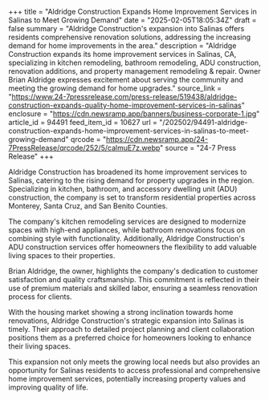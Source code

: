 +++
title = "Aldridge Construction Expands Home Improvement Services in Salinas to Meet Growing Demand"
date = "2025-02-05T18:05:34Z"
draft = false
summary = "Aldridge Construction's expansion into Salinas offers residents comprehensive renovation solutions, addressing the increasing demand for home improvements in the area."
description = "Aldridge Construction expands its home improvement services in Salinas, CA, specializing in kitchen remodeling, bathroom remodeling, ADU construction, renovation additions, and property management remodeling & repair. Owner Brian Aldridge expresses excitement about serving the community and meeting the growing demand for home upgrades."
source_link = "https://www.24-7pressrelease.com/press-release/519438/aldridge-construction-expands-quality-home-improvement-services-in-salinas"
enclosure = "https://cdn.newsramp.app/banners/business-corporate-1.jpg"
article_id = 94491
feed_item_id = 10627
url = "/202502/94491-aldridge-construction-expands-home-improvement-services-in-salinas-to-meet-growing-demand"
qrcode = "https://cdn.newsramp.app/24-7PressRelease/qrcode/252/5/calmuE7z.webp"
source = "24-7 Press Release"
+++

<p>Aldridge Construction has broadened its home improvement services to Salinas, catering to the rising demand for property upgrades in the region. Specializing in kitchen, bathroom, and accessory dwelling unit (ADU) construction, the company is set to transform residential properties across Monterey, Santa Cruz, and San Benito Counties.</p><p>The company's kitchen remodeling services are designed to modernize spaces with high-end appliances, while bathroom renovations focus on combining style with functionality. Additionally, Aldridge Construction's ADU construction services offer homeowners the flexibility to add valuable living spaces to their properties.</p><p>Brian Aldridge, the owner, highlights the company's dedication to customer satisfaction and quality craftsmanship. This commitment is reflected in their use of premium materials and skilled labor, ensuring a seamless renovation process for clients.</p><p>With the housing market showing a strong inclination towards home renovations, Aldridge Construction's strategic expansion into Salinas is timely. Their approach to detailed project planning and client collaboration positions them as a preferred choice for homeowners looking to enhance their living spaces.</p><p>This expansion not only meets the growing local needs but also provides an opportunity for Salinas residents to access professional and comprehensive home improvement services, potentially increasing property values and improving quality of life.</p>